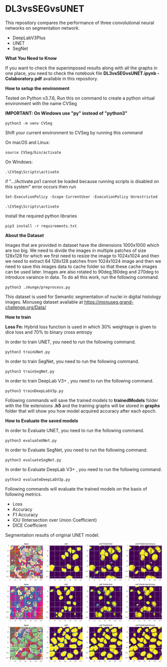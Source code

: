 # DL3vsSEGvsUNET

This repository compares the performance of three convolutional neural networks on segmentation network.

* DeepLabV3Plus
* UNET
* SegNet

**What You Need to Know**

If you want to check the superimposed results along with all the graphs in one place, you need to check the notebook file **DL3vsSEGvsUNET.ipynb - Colaboratory.pdf** available in this repository.
         
**How to setup the environment** 

Tested on Python v3.7.6, Run this on command to create a python virtual environment with the name CVSeg

**IMPORTANT: On Windows use "py" instead of "python3"** 

`python3 -m venv CVSeg`

Shift your current environment to CVSeg by running this command

On macOS and Linux:

`source CVSeg/bin/activate`

On Windows:

`.\CVSeg\Scripts\activate`

if ".../Activate.ps1 cannot be loaded because running scripts is disabled on this system" error occurs then run

`Set-ExecutionPolicy -Scope CurrentUser -ExecutionPolicy Unrestricted`

`.\CVSeg\Scripts\activate`

Install the required python libraries

`pip3 install -r requirements.txt`

**About the Dataset**

Images that are provided in dataset have the dimensions 1000x1000 which are too big. We need to divide the images in multiple patches of size 128x128 for which we first need to resize the image to 1024x1024 and then we need to extract 64 128x128 patches from 1024x1024 image and then we need to save this images data to cache folder so that these cache images can be used later. Images are also rotated to 90deg,180deg and 270deg to introduce varaince in data. To do all this work, run the following command. 

`python3 ./munge/preprocess.py`

This dataset is used for Semantic segmentation of nuclei in digital histology images.
Monuseg dataset available at https://monuseg.grand-challenge.org/Data/

**How to train**

**Loss Fn:** Hybrid loss function is used in which 30% weightage is given to dice loss and 70% to binary cross entropy

In order to train UNET, you need to run the following command.

`python3 trainUNet.py`

In order to train SegNet, you need to run the following command.

`python3 trainSegNet.py`

In order to train DeepLab V3+ , you need to run the following command.

`python3 trainDeepLabV3p.py`

Following commands will save the trained models to **trainedModels** folder with the file extensions **.h5** and the training graphs will be stored in **graphs** folder that will show you how model acquired accuracy after each epoch.

**How to Evaluate the saved models**

In order to Evaluate UNET, you need to run the following command.

`python3 evaluateUNet.py`

In order to Evaluate SegNet, you need to run the following command.

`python3 evaluateSegNet.py`

In order to Evaluate DeepLab V3+ , you need to run the following command.

`python3 evaluateDeepLabV3p.py`


Following commands will evaluate the trained models on the basis of following metrics. 

* Loss
* Accuracy
* F1 Accuracy
* IOU (Intersection over Union Coefficient)
* DICE Coefficient

Segmentation results of original UNET model.
<p align="center">
    <img src="graphs/res1.png" width=600></br>
    <img src="graphs/res2.png" width=600></br>
    <img src="graphs/res3.png" width=600></br>
</p>

